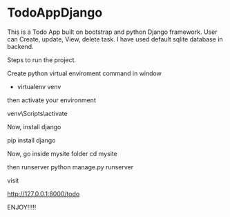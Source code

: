 # TodoAppDjango
This is a Todo App built on bootstrap and python Django framework. User can Create, update, View, delete task. I have used default sqlite database in backend.

Steps to run the project.

Create python virtual enviroment
command in window
- virtualenv venv

then activate your environment 

venv\Scripts\activate

Now, install django

pip install django

Now, go inside mysite folder
cd mysite

then runserver
python manage.py runserver

visit

http://127.0.0.1:8000/todo

ENJOY!!!!!
